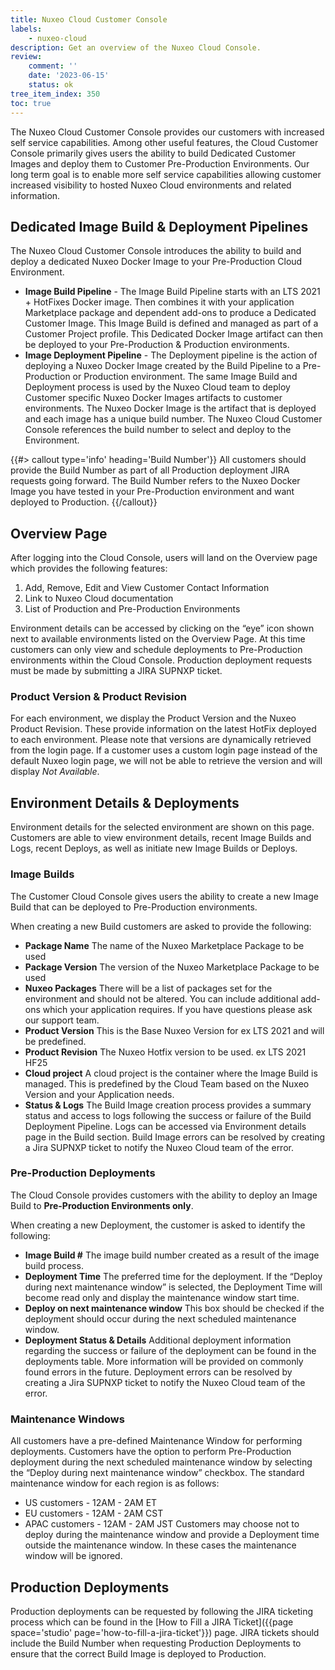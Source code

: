 ```yaml
---
title: Nuxeo Cloud Customer Console
labels:
    - nuxeo-cloud
description: Get an overview of the Nuxeo Cloud Console.
review:
    comment: ''
    date: '2023-06-15'
    status: ok
tree_item_index: 350
toc: true
---
```


The Nuxeo Cloud Customer Console provides our customers with increased self service capabilities. Among other useful features, the Cloud Customer Console primarily gives users the ability to build Dedicated Customer Images and deploy them to Customer Pre-Production Environments. Our long term goal is to enable more self service capabilities allowing customer increased visibility to hosted Nuxeo Cloud environments and related information.

## Dedicated Image Build & Deployment Pipelines

The Nuxeo Cloud Customer Console introduces the ability to build and deploy a dedicated Nuxeo Docker Image to your Pre-Production Cloud Environment.
-	**Image Build Pipeline** - The Image Build Pipeline starts with an LTS 2021 + HotFixes Docker image. Then combines it with your application Marketplace package and dependent add-ons to produce a Dedicated Customer Image. This Image Build is defined and managed as part of a Customer Project profile. This Dedicated Docker Image artifact can then be deployed to your Pre-Production & Production environments.
-	**Image Deployment Pipeline** - The Deployment pipeline is the action of deploying a Nuxeo Docker Image created by the Build Pipeline to a Pre-Production or Production environment. The same Image Build and Deployment process is used by the Nuxeo Cloud team to deploy Customer specific Nuxeo Docker Images artifacts to customer environments. The Nuxeo Docker Image is the artifact that is deployed and each image has a unique build number. The Nuxeo Cloud Customer Console references the build number to select and deploy to the Environment.

{{#> callout type='info' heading='Build Number'}}
All customers should provide the Build Number as part of all Production deployment JIRA requests going forward. The Build Number refers to the Nuxeo Docker Image you have tested in your Pre-Production environment and want deployed to Production.
{{/callout}}

## Overview Page

After logging into the Cloud Console, users will land on the Overview page which provides the following features:
1.	Add, Remove, Edit and View Customer Contact Information
2.	Link to Nuxeo Cloud documentation
3.	List of Production and Pre-Production Environments
 
Environment details can be accessed by clicking on the “eye” icon shown next to available environments listed on the Overview Page. At this time customers can only view and schedule deployments to Pre-Production environments within the Cloud Console. Production deployment requests must be made by submitting a JIRA SUPNXP ticket. 

### Product Version & Product Revision

For each environment, we display the Product Version and the Nuxeo Product Revision. These provide information on the latest HotFix deployed to each environment. 
Please note that versions are dynamically retrieved from the login page. If a customer uses a custom login page instead of the default Nuxeo login page, we will not be able to retrieve the version and will display _Not Available_.

## Environment Details & Deployments

Environment details for the selected environment are shown on this page. Customers are able to view environment details, recent Image Builds and Logs, recent Deploys, as well as initiate new Image Builds or Deploys. 
 
### Image Builds

The Customer Cloud Console gives users the ability to create a new Image Build that can be deployed to Pre-Production environments. 
 
When creating a new Build customers are asked to provide the following: 
-	**Package Name** The name of the Nuxeo Marketplace Package to be used
-	**Package Version** The version of the Nuxeo Marketplace Package to be used
-	**Nuxeo Packages** There will be a list of packages set for the environment and should not be altered. You can include additional add-ons which your application requires. If you have questions please ask our support team.
-	**Product Version** This is the Base Nuxeo Version for ex LTS 2021 and will be predefined.
-	**Product Revision** The Nuxeo Hotfix version to be used. ex LTS 2021 HF25
-	**Cloud project** A cloud project is the container where the Image Build is managed. This is predefined by the Cloud Team based on the Nuxeo Version and your Application needs. 
-	**Status & Logs** The Build Image creation process provides a summary status and access to logs following the success or failure of the Build Deployment Pipeline. Logs can be accessed via Environment details page in the Build section. Build Image errors can be resolved by creating a Jira SUPNXP ticket to notify the Nuxeo Cloud team of the error.

### Pre-Production Deployments

The Cloud Console provides customers with the ability to deploy an Image Build to **Pre-Production Environments only**. 
 
When creating a new Deployment, the customer is asked to identify the following: 
-	**Image Build #** The image build number created as a result of the image build process.
-	**Deployment Time** The preferred time for the deployment. If the “Deploy during next maintenance window” is selected, the Deployment Time will become read only and display the maintenance window start time. 
-	**Deploy on next maintenance window** This box should be checked if the deployment should occur during the next scheduled maintenance window. 
-	**Deployment Status & Details** Additional deployment information regarding the success or failure of the deployment can be found in the deployments table. More information will be provided on commonly found errors in the future. Deployment errors can be resolved by creating a Jira SUPNXP ticket to notify the Nuxeo Cloud team of the error. 

### Maintenance Windows

All customers have a pre-defined Maintenance Window for performing deployments. Customers have the option to perform Pre-Production deployment during the next scheduled maintenance window by selecting the “Deploy during next maintenance window” checkbox. 
The standard maintenance window for each region is as follows:
- US customers - 12AM - 2AM ET 
- EU customers - 12AM - 2AM CST 
- APAC customers - 12AM - 2AM JST
Customers may choose not to deploy during the maintenance window and provide a Deployment time outside the maintenance window. In these cases the maintenance window will be ignored.

## Production Deployments

Production deployments can be requested by following the JIRA ticketing process which can be found in the [How to Fill a JIRA Ticket]({{page space='studio' page='how-to-fill-a-jira-ticket'}}) page. JIRA tickets should include the Build Number when requesting Production Deployments to ensure that the correct Build Image is deployed to Production. 
